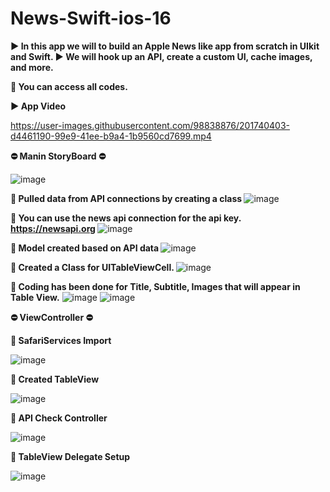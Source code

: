 # News-Swift-ios-16
<b> ▶️ In this app we will to build an Apple News like app from scratch in UIkit and Swift.   </b>
<b> ▶️ We will hook up an API, create a custom UI, cache images, and more. </b>

<b> :round_pushpin: You can access all codes. </b>

<b> ▶️ App Video </b>

https://user-images.githubusercontent.com/98838876/201740403-d4461190-99e9-41ee-b9a4-1b9560cd7699.mp4

<b> :no_entry: Manin StoryBoard :no_entry: </b>

![image](https://user-images.githubusercontent.com/98838876/201738766-bb5a6946-0ce5-4b27-84ba-db52b6971fd9.png)



<b> :round_pushpin: Pulled data from API connections by creating a class </b>
![image](https://user-images.githubusercontent.com/98838876/201735947-23542a87-5878-45c3-a3af-9c5fb20fccce.png)

<b> :round_pushpin: You can use the news api connection for the api key. </b>
<b> https://newsapi.org </b>
![image](https://user-images.githubusercontent.com/98838876/201736690-e85018ff-22fa-40d3-9e09-e49b42d9c55a.png)

<b> :round_pushpin: Model created based on API data </b>
![image](https://user-images.githubusercontent.com/98838876/201737145-8a382651-7497-4de9-bc4e-f4a8b1f6bd95.png)


<b> :round_pushpin: Created a Class for UITableViewCell. </b>
![image](https://user-images.githubusercontent.com/98838876/201737243-cbe9287d-f6a2-4528-8abc-28cafe10ca74.png)

<b> :round_pushpin: Coding has been done for Title, Subtitle, Images that will appear in Table View.</b>
![image](https://user-images.githubusercontent.com/98838876/201737774-28487100-e7c8-411a-a07e-bf6b018a0747.png)
![image](https://user-images.githubusercontent.com/98838876/201738261-c9cafe2d-93bf-4a97-98dc-ec2dae6c03c0.png)

<b> :no_entry: ViewController :no_entry: </b>

<b> :round_pushpin: SafariServices Import </b>

![image](https://user-images.githubusercontent.com/98838876/201738951-6e474914-e1f7-4c75-8e01-050b0f8a0ebb.png)

<b> :round_pushpin: Created TableView </b>

![image](https://user-images.githubusercontent.com/98838876/201739050-6ad845a4-9779-4d06-937b-444b9065790e.png)

<b> :round_pushpin: API Check Controller </b>

![image](https://user-images.githubusercontent.com/98838876/201739147-79baf3c6-f154-4eef-9ce3-a9bb9fea0e3a.png)

<b> :round_pushpin: TableView Delegate Setup </b>

![image](https://user-images.githubusercontent.com/98838876/201739273-9726fa2f-230b-4196-a91b-b3cd499a1ea5.png)








